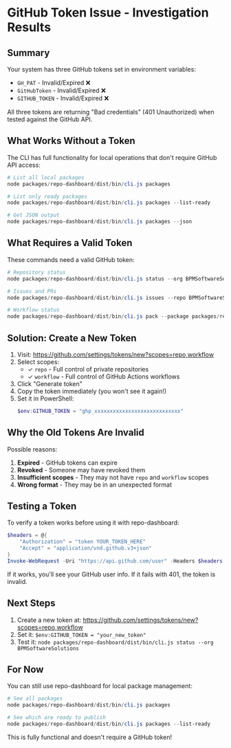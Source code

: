 # GitHub Token Issue - Investigation Results

## Summary

Your system has three GitHub tokens set in environment variables:
- `GH_PAT` - Invalid/Expired ❌
- `GitHubToken` - Invalid/Expired ❌
- `GITHUB_TOKEN` - Invalid/Expired ❌

All three tokens are returning "Bad credentials" (401 Unauthorized) when tested against the GitHub API.

## What Works Without a Token

The CLI has full functionality for local operations that don't require GitHub API access:

```powershell
# List all local packages
node packages/repo-dashboard/dist/bin/cli.js packages

# List only ready packages
node packages/repo-dashboard/dist/bin/cli.js packages --list-ready

# Get JSON output
node packages/repo-dashboard/dist/bin/cli.js packages --json
```

## What Requires a Valid Token

These commands need a valid GitHub token:

```powershell
# Repository status
node packages/repo-dashboard/dist/bin/cli.js status --org BPMSoftwareSolutions

# Issues and PRs
node packages/repo-dashboard/dist/bin/cli.js issues --repo BPMSoftwareSolutions/package-builder

# Workflow status
node packages/repo-dashboard/dist/bin/cli.js pack --package packages/repo-dashboard
```

## Solution: Create a New Token

1. Visit: https://github.com/settings/tokens/new?scopes=repo,workflow
2. Select scopes:
   - ✓ `repo` - Full control of private repositories
   - ✓ `workflow` - Full control of GitHub Actions workflows
3. Click "Generate token"
4. Copy the token immediately (you won't see it again!)
5. Set it in PowerShell:
   ```powershell
   $env:GITHUB_TOKEN = "ghp_xxxxxxxxxxxxxxxxxxxxxxxxxxxx"
   ```

## Why the Old Tokens Are Invalid

Possible reasons:
1. **Expired** - GitHub tokens can expire
2. **Revoked** - Someone may have revoked them
3. **Insufficient scopes** - They may not have `repo` and `workflow` scopes
4. **Wrong format** - They may be in an unexpected format

## Testing a Token

To verify a token works before using it with repo-dashboard:

```powershell
$headers = @{
    "Authorization" = "token YOUR_TOKEN_HERE"
    "Accept" = "application/vnd.github.v3+json"
}
Invoke-WebRequest -Uri "https://api.github.com/user" -Headers $headers
```

If it works, you'll see your GitHub user info. If it fails with 401, the token is invalid.

## Next Steps

1. Create a new token at: https://github.com/settings/tokens/new?scopes=repo,workflow
2. Set it: `$env:GITHUB_TOKEN = "your_new_token"`
3. Test it: `node packages/repo-dashboard/dist/bin/cli.js status --org BPMSoftwareSolutions`

## For Now

You can still use repo-dashboard for local package management:

```powershell
# See all packages
node packages/repo-dashboard/dist/bin/cli.js packages

# See which are ready to publish
node packages/repo-dashboard/dist/bin/cli.js packages --list-ready
```

This is fully functional and doesn't require a GitHub token!


